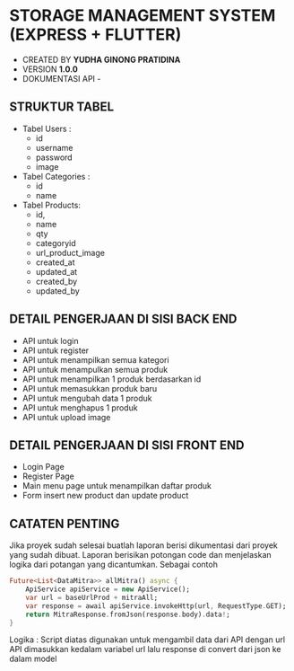 # STORAGE MANAGEMENT SYSTEM (EXPRESS + FLUTTER)

- CREATED BY <b>YUDHA GINONG PRATIDINA</b>
- VERSION <b>1.0.0</b>
- DOKUMENTASI API -

## STRUKTUR TABEL

- Tabel Users : 
    - id 
    - username 
    - password 
    - image
- Tabel Categories : 
    - id 
    - name
- Tabel Products: 
    - id, 
    - name 
    - qty 
    - categoryid 
    - url_product_image 
    - created_at 
    - updated_at 
    - created_by 
    - updated_by

## DETAIL PENGERJAAN DI SISI BACK END

- API untuk login
- API untuk register
- API untuk menampilkan semua kategori
- API untuk menampulkan semua produk
- API untuk menampilkan 1 produk berdasarkan id
- API untuk memasukkan produk baru
- API untuk mengubah data 1 produk
- API untuk menghapus 1 produk
- API untuk upload image

## DETAIL PENGERJAAN DI SISI FRONT END

- Login Page
- Register Page
- Main menu page untuk menampilkan daftar produk
- Form insert new product dan update product

## CATATEN PENTING

Jika proyek sudah selesai buatlah laporan berisi dikumentasi dari proyek yang sudah dibuat.
Laporan berisikan potongan code dan menjelaskan logika dari potangan yang dicantumkan. Sebagai contoh


```dart
Future<List<DataMitra>> allMitra() async {
    ApiService apiService = new ApiService();
    var url = baseUrlProd + mitraAll;
    var response = awail apiService.invokeHttp(url, RequestType.GET);
    return MitraResponse.fromJson(response.body).data!;
}
```

Logika : Script diatas digunakan untuk mengambil data dari API dengan url API dimasukkan
kedalam variabel url lalu response di convert dari json ke dalam model
